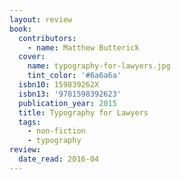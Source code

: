 ```yaml
---
layout: review
book:
  contributors:
    - name: Matthew Butterick
  cover:
    name: typography-for-lawyers.jpg
    tint_color: '#6a6a6a'
  isbn10: 159839262X
  isbn13: '9781598392623'
  publication_year: 2015
  title: Typography for Lawyers
  tags:
    - non-fiction
    - typography
review:
  date_read: 2016-04
---
```

